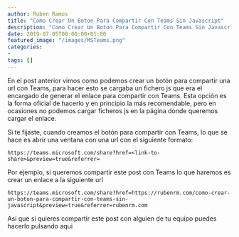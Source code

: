 ```yaml
---
author: Ruben Ramos
title: "Como Crear Un Boton Para Compartir Con Teams Sin Javascript"
description: "Como Crear Un Boton Para Compartir Con Teams Sin Javascript"
date: 2019-07-05T00:00:00+01:00
featured_image: "/images/MSTeams.png"
categories:
- 
tags: []
---
```


En el post anterior vimos como podemos crear un botón para compartir una url con Teams, para hacer esto se cargaba un fichero js que era el encargado de generar el enlace para compartir con Teams. Esta opción es la forma oficial de hacerlo y en principio la más recomendable, pero en ocasiones no podemos cargar ficheros js en la página donde queremos cargar el enlace.

Si te fijaste, cuando creamos el botón para compartir con Teams, lo que se hace es abrir una ventana con una url con el siguiente formato:

```
https://teams.microsoft.com/share?href=<link-to-share>&preview=true&referrer=
```

Por ejemplo, si queremos compartir este post con Teams lo que haremos es crear un enlace a la siguiente url

```
https://teams.microsoft.com/share?href=https://rubenrm.com/como-crear-un-boton-para-compartir-con-teams-sin-javascript&preview=true&referrer=rubenrm.com
```

Así que si quieres compartir este post con alguien de tu equipo puedes hacerlo pulsando aqui